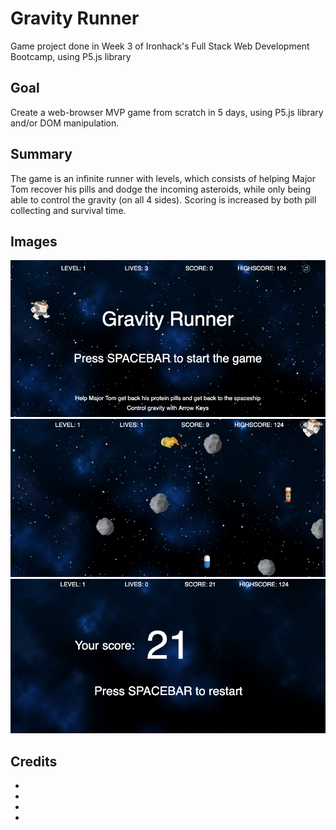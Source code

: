 # Gravity Runner

Game project done in Week 3 of Ironhack's Full Stack Web Development Bootcamp, using P5.js library

## Goal

Create a web-browser MVP game from scratch in 5 days, using P5.js library and/or DOM manipulation.

## Summary

The game is an infinite runner with levels, which consists of helping Major Tom recover his pills and dodge the incoming asteroids, while only being able to control the gravity (on all 4 sides).
Scoring is increased by both pill collecting and survival time.

## Images

<img src="./assets/screenshots/Screenshot 2020-04-09 at 16.01.48.png" alt="Start screen image">
<img src="./assets/screenshots/Screenshot 2020-04-09 at 16.14.27.png" alt="Ingame image">
<img src="./assets/screenshots/Screenshot 2020-04-09 at 16.14.40.png" alt="End screen image">

## Credits

-
-
-
-
